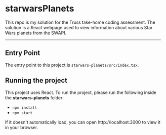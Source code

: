 # starwarsPlanets
This repo is my solution for the Truss take-home coding assessment. The solution is a React webpage used to view information about various Star Wars planets from the SWAPI.

---

Entry Point
--

The entry point to this project is ```starwars-planets/src/index.tsx```.

Running the project 
--


This project uses React. To run the project, please run the following inside the **starwars-planets** folder:

- ```npm install``` 
- ```npm start```

If it doesn't automatically load, you can open http://localhost:3000 to view it in your browser.
